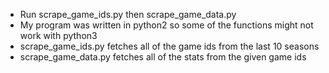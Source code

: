 - Run scrape_game_ids.py then scrape_game_data.py 
- My program was written in python2 so some of the functions might not work with python3
- scrape_game_ids.py fetches all of the game ids from the last 10 seasons
- scrape_game_data.py fetches all of the stats from the given game ids
